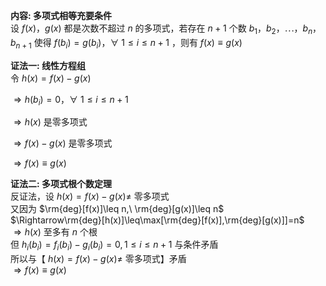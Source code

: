 **内容: 多项式相等充要条件**  
设 $f(x)，g(x)$ 都是次数不超过 $n$ 的多项式，若存在 $n+1$ 个数 $b_1，b_2，\cdots，b_n，b_{n+1}$ 使得 $f(b_i)=g(b_i)，\forall\ 1\le i\le n+1$ ，则有 $f(x)  
\equiv g(x)$  
  
**证法一: 线性方程组**  
令 $h(x)=f(x)-g(x)$  
  
 $\Rightarrow h(b_i)=0，\forall\ 1\le i\le n+1$  
  
 $\Rightarrow h(x)$ 是零多项式  
  
 $\Rightarrow f(x)-g(x)$ 是零多项式  
  
 $\Rightarrow f(x)\equiv g(x)$  
  
**证法二: 多项式根个数定理**  
反证法，设 $h(x)=f(x)-g(x)\neq$ 零多项式  
又因为 $\rm{deg}[f(x)]\leq n,\ \rm{deg}[g(x)]\leq n$  
 $\Rightarrow\rm{deg}[h(x)]\leq\max[\rm{deg}[f(x)],\rm{deg}[g(x)]]=n$  
 $\Rightarrow h(x)$ 至多有 $n$ 个根  
但 $h_i(b_i)=f_i(b_i)-g_i(b_i)=0, 1\le i\le n+1$ 与条件矛盾  
所以与【 $h(x)=f(x)-g(x)\neq$ 零多项式】矛盾  
 $\Rightarrow f(x)\equiv g(x)$  
